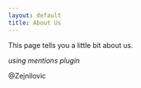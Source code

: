 ```yaml
---
layout: default
title: About Us
---
```

This page tells you a little bit about us.

_using mentions plugin_

@Zejnilovic